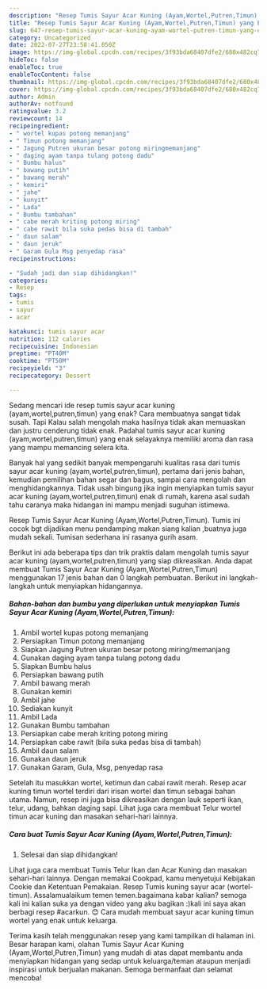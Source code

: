 ```yaml
---
description: "Resep Tumis Sayur Acar Kuning (Ayam,Wortel,Putren,Timun) yang Enak Banget"
title: "Resep Tumis Sayur Acar Kuning (Ayam,Wortel,Putren,Timun) yang Enak Banget"
slug: 647-resep-tumis-sayur-acar-kuning-ayam-wortel-putren-timun-yang-enak-banget
category: Uncategorized
date: 2022-07-27T23:58:41.050Z
image: https://img-global.cpcdn.com/recipes/3f93bda68407dfe2/680x482cq70/tumis-sayur-acar-kuning-ayamwortelputrentimun-foto-resep-utama.jpg
hideToc: false
enableToc: true
enableTocContent: false
thumbnail: https://img-global.cpcdn.com/recipes/3f93bda68407dfe2/680x482cq70/tumis-sayur-acar-kuning-ayamwortelputrentimun-foto-resep-utama.jpg
cover: https://img-global.cpcdn.com/recipes/3f93bda68407dfe2/680x482cq70/tumis-sayur-acar-kuning-ayamwortelputrentimun-foto-resep-utama.jpg
author: Admin
authorAv: notfound
ratingvalue: 3.2
reviewcount: 14
recipeingredient:
- " wortel kupas potong memanjang"
- " Timun potong memanjang"
- " Jagung Putren ukuran besar potong miringmemanjang"
- " daging ayam tanpa tulang potong dadu"
- " Bumbu halus"
- " bawang putih"
- " bawang merah"
- " kemiri"
- " jahe"
- " kunyit"
- " Lada"
- " Bumbu tambahan"
- " cabe merah kriting potong miring"
- " cabe rawit bila suka pedas bisa di tambah"
- " daun salam"
- " daun jeruk"
- " Garam Gula Msg penyedap rasa"
recipeinstructions:

- "Sudah jadi dan siap dihidangkan!"
categories:
- Resep
tags:
- tumis
- sayur
- acar

katakunci: tumis sayur acar 
nutrition: 112 calories
recipecuisine: Indonesian
preptime: "PT40M"
cooktime: "PT50M"
recipeyield: "3"
recipecategory: Dessert

---
```



Sedang mencari ide resep tumis sayur acar kuning (ayam,wortel,putren,timun) yang enak? Cara membuatnya sangat tidak susah. Tapi Kalau salah mengolah maka hasilnya tidak akan memuaskan dan justru cenderung tidak enak. Padahal tumis sayur acar kuning (ayam,wortel,putren,timun) yang enak selayaknya memiliki aroma dan rasa yang mampu memancing selera kita.


Banyak hal yang sedikit banyak mempengaruhi kualitas rasa dari tumis sayur acar kuning (ayam,wortel,putren,timun), pertama dari jenis bahan, kemudian pemilihan bahan segar dan bagus, sampai cara mengolah dan menghidangkannya. Tidak usah bingung jika ingin menyiapkan tumis sayur acar kuning (ayam,wortel,putren,timun) enak di rumah, karena asal sudah tahu caranya maka hidangan ini mampu menjadi suguhan istimewa.

Resep Tumis Sayur Acar Kuning (Ayam,Wortel,Putren,Timun). Tumis ini cocok bgt dijadikan menu pendamping makan siang kalian ,buatnya juga mudah sekali. Tumisan sederhana ini rasanya gurih asam.


Berikut ini ada beberapa tips dan trik praktis dalam mengolah tumis sayur acar kuning (ayam,wortel,putren,timun) yang siap dikreasikan. Anda dapat membuat Tumis Sayur Acar Kuning (Ayam,Wortel,Putren,Timun) menggunakan 17 jenis bahan dan 0 langkah pembuatan. Berikut ini langkah-langkah untuk menyiapkan hidangannya.

<!--inarticleads1-->

##### Bahan-bahan dan bumbu yang diperlukan untuk menyiapkan Tumis Sayur Acar Kuning (Ayam,Wortel,Putren,Timun):

1. Ambil  wortel kupas potong memanjang
1. Persiapkan  Timun potong memanjang
1. Siapkan  Jagung Putren ukuran besar potong miring/memanjang
1. Gunakan  daging ayam tanpa tulang potong dadu
1. Siapkan  Bumbu halus
1. Persiapkan  bawang putih
1. Ambil  bawang merah
1. Gunakan  kemiri
1. Ambil  jahe
1. Sediakan  kunyit
1. Ambil  Lada
1. Gunakan  Bumbu tambahan
1. Persiapkan  cabe merah kriting potong miring
1. Persiapkan  cabe rawit (bila suka pedas bisa di tambah)
1. Ambil  daun salam
1. Gunakan  daun jeruk
1. Gunakan  Garam, Gula, Msg, penyedap rasa


Setelah itu masukkan wortel, ketimun dan cabai rawit merah. Resep acar kuning timun wortel terdiri dari irisan wortel dan timun sebagai bahan utama. Namun, resep ini juga bisa dikreasikan dengan lauk seperti ikan, telur, udang, bahkan daging sapi. Lihat juga cara membuat Telur wortel timun acar kuning dan masakan sehari-hari lainnya. 

<!--inarticleads2-->

##### Cara buat Tumis Sayur Acar Kuning (Ayam,Wortel,Putren,Timun):


1. Selesai dan siap dihidangkan!

Lihat juga cara membuat Tumis Telur Ikan dan Acar Kuning dan masakan sehari-hari lainnya. Dengan memakai Cookpad, kamu menyetujui Kebijakan Cookie dan Ketentuan Pemakaian. Resep Tumis kuning sayur acar (wortel-timun). Assalamualaikum temen temen.bagaimana kabar kalian? semoga kali ini kalian suka ya dengan video yang aku bagikan :)kali ini saya akan berbagi resep #acarkun. 😊 Cara mudah membuat sayur acar kuning timun wortel yang enak untuk keluarga. 

Terima kasih telah menggunakan resep yang kami tampilkan di halaman ini. Besar harapan kami, olahan Tumis Sayur Acar Kuning (Ayam,Wortel,Putren,Timun) yang mudah di atas dapat membantu anda menyiapkan hidangan yang sedap untuk keluarga/teman ataupun menjadi inspirasi untuk berjualan makanan. Semoga bermanfaat dan selamat mencoba!
